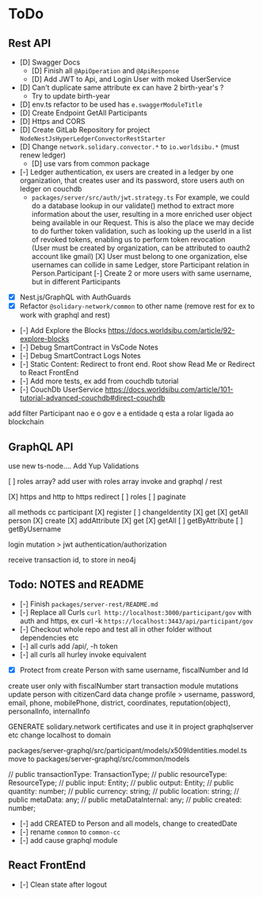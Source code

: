 # ToDo

## Rest API

- [D] Swagger Docs
  - [D] Finish all `@ApiOperation` and `@ApiResponse`
  - [D] Add JWT to Api, and Login User with moked UserService
- [D] Can't duplicate same attribute ex can have 2 birth-year's ?
  - Try to update birth-year
- [D] env.ts refactor to be used has `e.swaggerModuleTitle`
- [D] Create Endpoint GetAll Participants
- [D] Https and CORS
- [D] Create GitLab Repository for project `NodeNestJsHyperLedgerConvectorRestStarter`
- [D] Change `network.solidary.convector.*` to `io.worldsibu.*` (must renew ledger)
  - [D] use vars from common package
- [-] Ledger authentication, ex users are created in a ledger by one organization, that creates user and its password, store users auth on ledger on couchdb
  - `packages/server/src/auth/jwt.strategy.ts` For example, we could do a database lookup in our validate() method to extract more information about the user, resulting in a more enriched user object being available in our Request. This is also the place we may decide to do further token validation, such as looking up the userId in a list of revoked tokens, enabling us to perform token revocation  
  (User must be created by organization, can be attributed to oauth2 account like gmail)
  [X] User must belong to one organization, else usernames can collide in same Ledger, store Participant relation in Person.Participant
    [-] Create 2 or more users with same username, but in different Participants
- [X] Nest.js/GraphQL with AuthGuards
- [X] Refactor `@solidary-network/common` to other name (remove rest for ex to work with graphql and rest)

- [-] Add Explore the Blocks <https://docs.worldsibu.com/article/92-explore-blocks>
- [-] Debug SmartContract in VsCode Notes
- [-] Debug SmartContract Logs Notes
- [-] Static Content: Redirect to front end. Root show Read Me or Redirect to React FrontEnd
- [-] Add more tests, ex add from couchdb tutorial
- [-] CouchDb UserService <https://docs.worldsibu.com/article/101-tutorial-advanced-couchdb#direct-couchdb>

add filter Participant
nao e o gov e a entidade q esta a rolar ligada ao blockchain

## GraphQL API

use new ts-node....
Add Yup Validations

[ ] roles array?
  add user with roles array
  invoke and graphql / rest

[X] https and http to https redirect
[ ] roles
[ ] paginate

all methods cc
  participant
    [X] register
    [ ] changeIdentity
    [X] get
    [X] getAll
  person
    [X] create
    [X] addAttribute
    [X] get
    [X] getAll
    [ ] getByAttribute
    [ ] getByUsername
  
login mutation > jwt
authentication/authorization

receive transaction id, to store in neo4j

## Todo: NOTES and README

- [-] Finish `packages/server-rest/README.md`
- [-] Replace all Curls `curl http://localhost:3000/participant/gov` with auth and https, ex curl -k `https://localhost:3443/api/participant/gov`
- [-] Checkout whole repo and test all in other folder without dependencies etc
- [-] all curls add /api/, -h token 
- [-] all curls all hurley invoke equivalent

- [X] Protect from create Person with same username, fiscalNumber and Id


create user only with fiscalNumber
start transaction module
mutations
	update person with citizenCard data
	change profile > username, password, email, phone, mobilePhone, district, coordinates, reputation(object), personalInfo, internalInfo



GENERATE solidary.network certificates
and use it in project graphqlserver etc
change localhost to domain




packages/server-graphql/src/participant/models/x509Identities.model.ts
move to
packages/server-graphql/src/common/models


  // public transactionType: TransactionType;
  // public resourceType: ResourceType;
  // public input: Entity;
  // public output: Entity;
  // public quantity: number;
  // public currency: string;
  // public location: string;
  // public metaData: any;
  // public metaDataInternal: any;
  // public created: number;

- [-] add CREATED to Person and all models, change to createdDate
- [-] rename `common` to `common-cc`
- [-] add cause graphql module

## React FrontEnd

- [-] Clean state after logout
